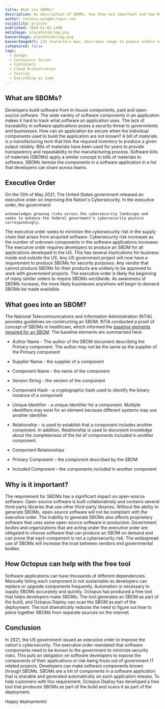 ```yaml
---
title: What are SBOMs?
description: An description of SBOMs, how they are important and how Octopus helps address the problems
author: terence.wong@octopus.com
visibility: private
published: 3020-01-01-1400
metaImage: placeholderimg.png
bannerImage: placeholderimg.png
bannerImageAlt: 125 characters max, describes image to people unable to see it.
isFeatured: false
tags:
  - DevOps
  - Containers Series
  - Containers
  - Cloud Orchestration
  - Testing
  - Everything as Code
---
```


<!-- see https://github.com/OctopusDeploy/blog/blob/master/tags.txt for a comprehensive list of tags -->

## What are SBOMs?

Developers build software from in-house components, paid and open-source software. The wide variety of software components in an application makes it hard to track what software an application uses. The lack of traceability in software applications poses a security threat to governments and businesses. How can an application be secure when the individual components used to build the application are not known? A bill of materials is a manufacturing term that lists the required inventory to produce a given output reliably. Bills of materials have been used for years to provide transparency and repeatability to the manufacturing process. Software bills of materials (SBOMs) apply a similar concept to bills of materials to software. SBOMs itemize the components in a software application in a list that developers can share across teams.

## Executive Order

On the 12th of May 2021, The United States government released an executive order on Improving the Nation's Cybersecurity. In the executive order, the government: 

`acknowledges growing risks across the cybersecurity landscape and seeks to enhance the federal government's cybersecurity posture correspondingly.` 

The executive order seeks to minimize the cybersecurity risk in the supply chain that arises from acquired software. Cybersecurity risk increases as the number of unknown components in the software applications increases. The executive order requires developers to produce an SBOM for all applications developed in the US. This has several implications for business inside and outside the US. Any US government project will now have a requirement to produce SBOMs for security purposes. Any vendor that cannot produce SBOMs for their products are unlikely to be approved to work with government projects. The executive order is likely the beginning of many similar orders to require SBOMs worldwide. As awareness of SBOMs increase, the more likely businesses anywhere will begin to demand SBOMs be made availalble.

## What goes into an SBOM?

The National Telecommunications and Information Administration (NTIA) provides guidelines on constructing an SBOM. NTIA conducted a proof of concept of SBOMs in healthcare, which informed the [baseline elements required for an SBOM](https://ntia.gov/files/ntia/publications/howto_guide_for_sbom_generation_v1.pdf). The baseline elements are summarized here:

- Author Name - The author of the SBOM document describing the Primary component. The author may not be the same as the supplier of the Primary component

- Supplier Name - the supplier of a component

- Component Name - the name of the component

- Version String - the version of the component

- Component Hash - a cryptographic hash used to identify the binary instance of a component

- Unique Identifier - a unique identifier for a component. Multiple identifiers may exist for an element because different systems may use another identifier

- Relationship - is used to establish that a component includes another component. In addition, Relationship is used to document knowledge about the completeness of the list of components included in another component.

- Component Relationships
- Primary Component – the component described by the SBOM
- Included Component – the components included in another component

## Why is it important?

The requirement for SBOMs has a significant impact on open-source software. Open-source software is built collaboratively and contains several third-party libraries that use other third-party libraries. Without the ability to generate SBOMs, open-source software will not be compliant with the executive order. The inability to generate SBOMs also affects proprietary software that uses some open-source software in production. Government bodies and organizations that are acting under the executive order are obligated to choose software that can produce an SBOM on demand and can prove that each component is not a cybersecurity risk. The widespread use of SBOMs will increase the trust between vendors and governmental bodies.

## How Octopus can help with the free tool

Software applications can have thousands of different dependencies. Manually listing each component is not sustainable as developers can replace or upgrade components frequently. Automation is necessary to supply SBOMs accurately and quickly. Octopus has produced a free tool that helps developers make SBOMs. The tool generates an SBOM as part of the build, and Octopus Deploy can scan the SBOM as part of the deployment. The tool dramatically reduces the need to figure out how to piece together SBOMs from separate sources on the internet.

## Conclusion

In 2021, the US government issued an executive order to improve the nation's cybersecurity. The executive order mandated that software components need to be known to the government to minimize security risks. This puts an obligation on software developers to expose the components of their applications or risk being froze out of government IT related projects. Developers can make software components known through SBOMs. SBOMs are a list of components in a software application that is sharable and generated automatically on each application release. To help customers with this requirement, Octopus Deploy has developed a free tool that produces SBOMs as part of the build and scans it as part of the deployment.  


Happy deployments!
